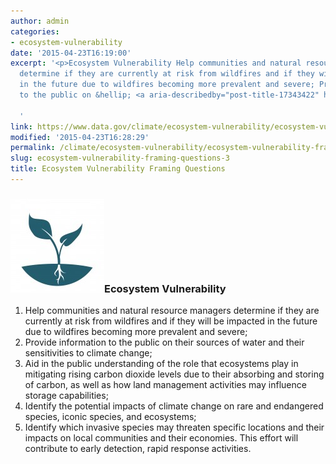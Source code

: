 ```yaml
---
author: admin
categories:
- ecosystem-vulnerability
date: '2015-04-23T16:19:00'
excerpt: '<p>Ecosystem Vulnerability Help communities and natural resource managers
  determine if they are currently at risk from wildfires and if they will be impacted
  in the future due to wildfires becoming more prevalent and severe; Provide information
  to the public on &hellip; <a aria-describedby="post-title-17343422" href="https://www.data.gov/climate/ecosystem-vulnerability/ecosystem-vulnerability-framing-questions/">Continued</a></p>

  '
link: https://www.data.gov/climate/ecosystem-vulnerability/ecosystem-vulnerability-framing-questions/
modified: '2015-04-23T16:28:29'
permalink: /climate/ecosystem-vulnerability/ecosystem-vulnerability-framing-questions/
slug: ecosystem-vulnerability-framing-questions-3
title: Ecosystem Vulnerability Framing Questions
---
```

### ![toolkit_eco](/img/toolkit_eco-150x150.jpg)Ecosystem Vulnerability


1. Help communities and natural resource managers determine if they are currently at risk from wildfires and if they will be impacted in the future due to wildfires becoming more prevalent and severe;
2. Provide information to the public on their sources of water and their sensitivities to climate change;
3. Aid in the public understanding of the role that ecosystems play in mitigating rising carbon dioxide levels due to their absorbing and storing of carbon, as well as how land management activities may influence storage capabilities;
4. Identify the potential impacts of climate change on rare and endangered species, iconic species, and ecosystems;
5. Identify which invasive species may threaten specific locations and their impacts on local communities and their economies. This effort will contribute to early detection, rapid response activities.


